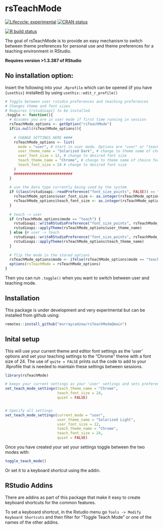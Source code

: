 
<!-- README.md is generated from README.Rmd. Please edit that file -->

# rsTeachMode

<!-- badges: start -->

[![Lifecycle:
experimental](https://img.shields.io/badge/lifecycle-experimental-orange.svg)](https://www.tidyverse.org/lifecycle/#experimental)
[![CRAN
status](https://www.r-pkg.org/badges/version/rsTeachMode)](https://CRAN.R-project.org/package=rsTeachMode)
<!--[![Codecov test coverage](https://codecov.io/gh/murraycadzow/rsTeachMode/branch/main/graph/badge.svg)](https://codecov.io/gh/murraycadzow/rsTeachMode?branch=main) -->
[![R build
status](https://github.com/murraycadzow/rsTeachMode/workflows/R-CMD-check/badge.svg)](https://github.com/murraycadzow/rsTeachMode/actions)

<!-- badges: end -->

The goal of rsTeachMode is to provide an easy mechanism to switch
between theme preferences for personal use and theme preferences for a
teaching environment in RStudio.

**Requires version \>1.3.387 of RStudio**

## No installation option:

Insert the following into your `.Rprofile` which can be opened (if you
have `{usethis}` installed) by using `usethis::edit_r_profile()`

``` r
# Toggle between user rstudio preferences and teaching preferences
# Changes theme and font sizes
# Requires {rstudioapi} to be installed
.toggle <- function(){
  # Assumes you are in user mode if first time running in session
  rsTeachMode_options <- getOption("rsTeachMode")
  if(is.null(rsTeachMode_options)){
    
    # CHANGE SETTINGS HERE ####
    rsTeachMode_options <- list(
      mode = "user", # start in user mode. Options are "user" or "teach"
      user_theme_name = "Solarized Dark", # change to theme name of choice for user
      user_font_size = 12, # change to desired font size
      teach_theme_name = "Chrome", # change to theme name of choice for teaching
      teach_font_size = 24 # change to desired font size
    )
    ###########################
  }
  
  # use the data type currently being used by the system
  if (class(rstudioapi::readPreference("font_size_points", FALSE)) == "integer") {
    rsTeachMode_options$user_font_size <- as.integer(rsTeachMode_options$user_font_size)
    rsTeachMode_options$teach_font_size <- as.integer(rsTeachMode_options$teach_font_size)
  }
  
  # teach -> user
  if (rsTeachMode_options$mode == "teach") {
    rstudioapi::writeRStudioPreference("font_size_points", rsTeachMode_options$user_font_size)
    rstudioapi::applyTheme(rsTeachMode_options$user_theme_name)
  } else {# user -> teach
    rstudioapi::writeRStudioPreference("font_size_points", rsTeachMode_options$teach_font_size)
    rstudioapi::applyTheme(rsTeachMode_options$teach_theme_name)
  }
  
  # flip the mode in the stored options
  rsTeachMode_options$mode <- ifelse(rsTeachMode_options$mode == "teach", "user", "teach")
  options(rsTeachMode = rsTeachMode_options)
}
```

Then you can run `.toggle()` when you want to switch between user and
teaching mode.

## Installation

This package is under development and very experimental but can be
installed from github using:

``` r
remotes::install_github("murraycadzow/rsTeachMode@main")
```

## Inital setup

This will use your current theme and editor font settings as the ‘user’
options and set your teaching settings to the “Chrome” theme with a font
size of 24. The use of `quite = FALSE` prints out the code to add to
your .Rprofile that is needed to maintain these settings between
sessions.

``` r
library(rsTeachMode)

# keeps your current settings as your 'user' settings and sets preferences for 'teaching' use
set_teach_mode_settings(teach_theme_name = "Chrome", 
                        teach_font_size = 24, 
                        quiet = FALSE)


# Specify all settings
set_teach_mode_settings(current_mode = "user",
                        user_theme_name = "Solarized Light", 
                        user_font_size = 12, 
                        teach_theme_name = "Chrome", 
                        teach_font_size = 24, 
                        quiet = FALSE)
```

Once you have created your set your settings toggle between the two
modes with:

``` r
toggle_teach_mode()
```

Or set it to a keyboard shortcut using the addin.

## RStudio Addins

There are addins as part of this package that make it easy to create
keyboard shortcuts for the common features.

To set a keyboard shortcut, in the Rstudio menu go `Tools -> Modify
Keyboard Shortcuts` and then filter for “Toggle Teach Mode” or one of
the names of the other addins.

